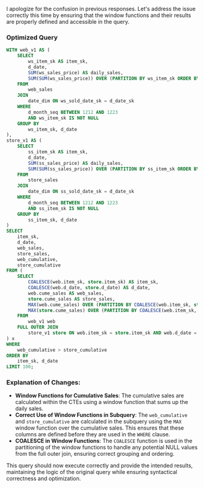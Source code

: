 I apologize for the confusion in previous responses. Let's address the issue correctly this time by ensuring that the window functions and their results are properly defined and accessible in the query.

### Optimized Query

```sql
WITH web_v1 AS (
    SELECT 
        ws_item_sk AS item_sk, 
        d_date, 
        SUM(ws_sales_price) AS daily_sales,
        SUM(SUM(ws_sales_price)) OVER (PARTITION BY ws_item_sk ORDER BY d_date ROWS BETWEEN UNBOUNDED PRECEDING AND CURRENT ROW) AS cume_sales
    FROM 
        web_sales
    JOIN 
        date_dim ON ws_sold_date_sk = d_date_sk
    WHERE 
        d_month_seq BETWEEN 1212 AND 1223
        AND ws_item_sk IS NOT NULL
    GROUP BY 
        ws_item_sk, d_date
), 
store_v1 AS (
    SELECT 
        ss_item_sk AS item_sk, 
        d_date, 
        SUM(ss_sales_price) AS daily_sales,
        SUM(SUM(ss_sales_price)) OVER (PARTITION BY ss_item_sk ORDER BY d_date ROWS BETWEEN UNBOUNDED PRECEDING AND CURRENT ROW) AS cume_sales
    FROM 
        store_sales
    JOIN 
        date_dim ON ss_sold_date_sk = d_date_sk
    WHERE 
        d_month_seq BETWEEN 1212 AND 1223
        AND ss_item_sk IS NOT NULL
    GROUP BY 
        ss_item_sk, d_date
)
SELECT 
    item_sk,
    d_date,
    web_sales,
    store_sales,
    web_cumulative,
    store_cumulative
FROM (
    SELECT 
        COALESCE(web.item_sk, store.item_sk) AS item_sk,
        COALESCE(web.d_date, store.d_date) AS d_date,
        web.cume_sales AS web_sales,
        store.cume_sales AS store_sales,
        MAX(web.cume_sales) OVER (PARTITION BY COALESCE(web.item_sk, store.item_sk) ORDER BY COALESCE(web.d_date, store.d_date)) AS web_cumulative,
        MAX(store.cume_sales) OVER (PARTITION BY COALESCE(web.item_sk, store.item_sk) ORDER BY COALESCE(web.d_date, store.d_date)) AS store_cumulative
    FROM 
        web_v1 web
    FULL OUTER JOIN 
        store_v1 store ON web.item_sk = store.item_sk AND web.d_date = store.d_date
) x
WHERE 
    web_cumulative > store_cumulative
ORDER BY 
    item_sk, d_date
LIMIT 100;
```

### Explanation of Changes:
- **Window Functions for Cumulative Sales**: The cumulative sales are calculated within the CTEs using a window function that sums up the daily sales.
- **Correct Use of Window Functions in Subquery**: The `web_cumulative` and `store_cumulative` are calculated in the subquery using the `MAX` window function over the cumulative sales. This ensures that these columns are defined before they are used in the `WHERE` clause.
- **COALESCE in Window Functions**: The `COALESCE` function is used in the partitioning of the window functions to handle any potential NULL values from the full outer join, ensuring correct grouping and ordering.

This query should now execute correctly and provide the intended results, maintaining the logic of the original query while ensuring syntactical correctness and optimization.
